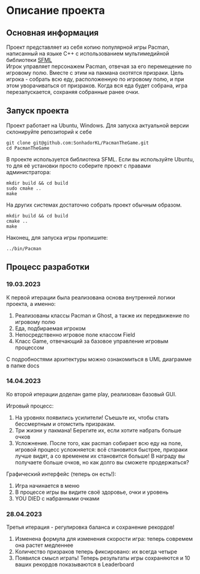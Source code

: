 # Описание проекта #
## Основная информация ##
Проект представляет из себя копию популярной игры Pacman, написанный на языке C++ с использованием мультимедийной библиотеки [SFML](https://www.sfml-dev.org/)  
Игрок управляет персонажем Pacman, отвечая за его перемещение по игровому полю. Вместе с этим на пакмана охотятся призраки. Цель игрока - собрать всю еду, расположенную по игровому полю, и при этом уворачиваться от призраков. Когда вся еда будет собрана, игра перезапускается, сохраняя собранные ранее очки.



## Запуск проекта ##
Проект работает на Ubuntu, Windows. Для запуска актуальной версии склонируйте репозиторий к себе
```console
git clone git@github.com:SonhadorKL/PacmanTheGame.git
cd PacmanTheGame
```
В проекте используется библиотека SFML. Если вы используйте Ubuntu, то для её установки просто соберите проект с правами администратора:
```console
mkdir build && cd build
sudo cmake ..
make
```
На других системах достаточно собрать проект обычным образом.
```console
mkdir build && cd build
cmake ..
make
```
Наконец, для запуска игры пропишите:
```console
../bin/Pacman
```


## Процесс разработки ##
### 19.03.2023 ###

К первой итерации была реализована основа внутренней логики проекта, а именно:
1. Реализованы классы Pacman и Ghost, а также их передвижение по игровому полю
2. Еда, подбираемая игроком
3. Непосредственно игровое поле классом Field
4. Класс Game, отвечающий за базовое управление игровым процессом  

С подробностями архитектуры можно ознакомиться в UML диаграммe в папке docs

### 14.04.2023 ###
Ко второй итерации доделан game play, реализован базовый GUI.

Игровый процесс:
1. На уровнях появились усилители! Съешьте их, чтобы стать бессмертным и отомстить призракам.
2. Три жизни у пакмана! Берегите их, если хотите набрать больше очков
3. Усложнение. После того, как pacman собирает всю еду на поле, игровой процесс усложняется: всё становится быстрее, призраки лучше видят, а со временем их становится больше! В награду вы получаете больше очков, но как долго вы сможете продержаться?

Графический интерфейс (теперь он есть!):
1. Игра начинается в меню
2. В процессе игры вы видите своё здоровье, очки и уровень
3. YOU DIED с набранными очками

### 28.04.2023 ###
Третья итерация - регулировка баланса и сохранение рекордов!
1. Изменена формула для изменения скорости игра: теперь совремем она растет медленнее
2. Количество призраков теперь фиксировано: их всегда четыре
3. Появился смысл играть! Теперь результаты игры сохраняются и 10 ваших рекордов показываются в Leaderboard